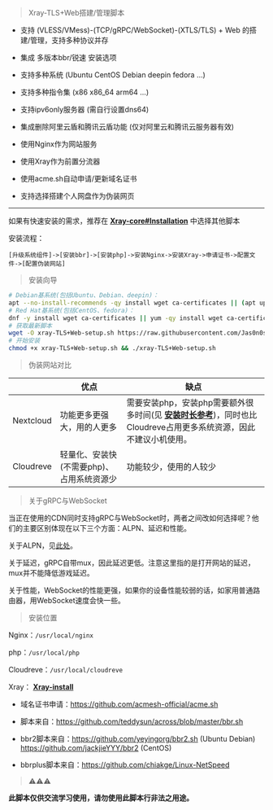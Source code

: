 > Xray-TLS+Web搭建/管理脚本

- 支持 (VLESS/VMess)-(TCP/gRPC/WebSocket)-(XTLS/TLS) + Web 的搭建/管理，支持多种协议并存

- 集成 多版本bbr/锐速 安装选项

- 支持多种系统 (Ubuntu CentOS Debian deepin fedora ...) 

- 支持多种指令集 (x86 x86_64 arm64 ...)

- 支持ipv6only服务器 (需自行设置dns64)

- 集成删除阿里云盾和腾讯云盾功能 (仅对阿里云和腾讯云服务器有效)

- 使用Nginx作为网站服务

- 使用Xray作为前置分流器

- 使用acme.sh自动申请/更新域名证书

- 支持选择搭建个人网盘作为伪装网页
---

如果有快速安装的需求，推荐在 **[Xray-core#Installation](https://github.com/XTLS/Xray-core#Installation)** 中选择其他脚本

安装流程：

`[升级系统组件]->[安装bbr]->[安装php]->安装Nginx->安装Xray->申请证书->配置文件->[配置伪装网站]`

> 安装向导

```bash
# Debian基系统(包括Ubuntu、Debian、deepin)：
apt --no-install-recommends -qy install wget ca-certificates || (apt update && apt --no-install-recommends -qy install wget ca-certificates)
# Red Hat基系统(包括CentOS、fedora)：
dnf -y install wget ca-certificates || yum -qy install wget ca-certificates
# 获取最新脚本
wget -O xray-TLS+Web-setup.sh https://raw.githubusercontent.com/Jas0n0ss/xray/main/Xray-script/Xray-TLS%2BWeb-setup.sh
# 开始安装
chmod +x xray-TLS+Web-setup.sh && ./xray-TLS+Web-setup.sh
```
> 伪装网站对比

||优点|缺点|
|-|-|-|
|Nextcloud|功能更多更强大，用的人更多|需要安装php，安装php需要额外很多时间(见 **[安装时长参考](#安装时长参考)**)，同时也比Cloudreve占用更多系统资源，因此不建议小机使用。|
|Cloudreve|轻量化、安装快(不需要php)、占用系统资源少|功能较少，使用的人较少|
> 关于gRPC与WebSocket

当正在使用的CDN同时支持gRPC与WebSocket时，两者之间改如何选择呢？他们的主要区别体现在以下三个方面：ALPN、延迟和性能。

关于ALPN，见[此处](#关于tls握手tls指纹和alpn)。

关于延迟，gRPC自带mux，因此延迟更低。注意这里指的是打开网站的延迟，mux并不能降低游戏延迟。

关于性能，WebSocket的性能更强，如果你的设备性能较弱的话，如家用普通路由器，用WebSocket速度会快一些。
> 安装位置

Nginx：`/usr/local/nginx`

php：`/usr/local/php`

Cloudreve：`/usr/local/cloudreve`

Xray： **[Xray-install](https://github.com/XTLS/Xray-install)**

- 域名证书申请：https://github.com/acmesh-official/acme.sh
- 脚本来自：https://github.com/teddysun/across/blob/master/bbr.sh

- bbr2脚本来自：https://github.com/yeyingorg/bbr2.sh (Ubuntu Debian)  https://github.com/jackjieYYY/bbr2 (CentOS)
- bbrplus脚本来自：https://github.com/chiakge/Linux-NetSpeed

> ⚠️⚠️⚠️

**此脚本仅供交流学习使用，请勿使用此脚本行非法之用途。**
